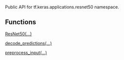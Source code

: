 Public API for tf.keras.applications.resnet50 namespace.
## Functions
[ResNet50(...)](https://tensorflow.google.cn/api_docs/python/tf/keras/applications/ResNet50)

[decode_predictions(...)](https://tensorflow.google.cn/api_docs/python/tf/keras/applications/resnet/decode_predictions)

[preprocess_input(...)](https://tensorflow.google.cn/api_docs/python/tf/keras/applications/resnet/preprocess_input)

